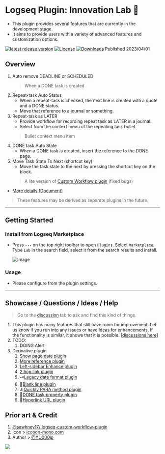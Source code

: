 # Logseq Plugin: Innovation Lab 🌱

- This plugin provides several features that are currently in the development stage.
- It aims to provide users with a variety of advanced features and customization options.

[![latest release version](https://img.shields.io/github/v/release/YU000jp/logseq-plugin-some-menu-extender)](https://github.com/YU000jp/logseq-plugin-some-menu-extender/releases)
[![License](https://img.shields.io/github/license/YU000jp/logseq-plugin-some-menu-extender?color=blue)](https://github.com/YU000jp/logseq-plugin-some-menu-extender/blob/main/LICENSE)
[![Downloads](https://img.shields.io/github/downloads/YU000jp/logseq-plugin-some-menu-extender/total.svg)](https://github.com/YU000jp/logseq-plugin-some-menu-extender/releases)
 Published 2023/04/01

## Overview

1. Auto remove DEADLINE or SCHEDULED
   > When a DONE task is created
1. Repeat-task Auto Status
   - When a repeat-task is checked, the next line is created with a quote and a DONE status.
   - Move that reference to a journal or something.
1. Repeat-task as LATER
   - Provide workflow for recording repeat task as LATER in a journal.
   - Select from the context menu of the repeating task bullet.
   > Bullet context menu item
1. DONE task Auto State
   - When a DONE task is created, insert the reference to the DONE page.
1. Move Task State To Next (shortcut key)
   - Move the task state to the next by pressing the shortcut key on the block.
   > A lite version of [Custom Workflow plugin](https://github.com/sawhney17/logseq-custom-workflow-plugin) (fixed bugs)

- [More details (Document)](https://github.com/YU000jp/logseq-plugin-some-menu-extender/wiki/Document)

> These features may be derived as separate plugins in the future.

---

## Getting Started

### Install from Logseq Marketplace

- Press `---` on the top right toolbar to open `Plugins`. Select `Marketplace`. Type `Lab` in the search field, select it from the search results and install.

   ![image](https://github.com/YU000jp/logseq-plugin-some-menu-extender/assets/111847207/32afec53-20ad-41d0-ad54-44cd07a50c67)

### Usage

- Please configure from the plugin settings.

---
## Showcase / Questions / Ideas / Help

> Go to the [discussion](https://github.com/YU000jp/logseq-plugin-some-menu-extender/discussions) tab to ask and find this kind of things.
1. This plugin has many features that still have room for improvement. Let us know if you run into any issues or have ideas for enhancements. If the functionality is similar, it shows that it is possible. [[discussions here](https://github.com/YU000jp/logseq-plugin-some-menu-extender/discussions)]
1. TODO:
   1. DOING Alert
1. Derivative plugin
   1. [Show page date plugin](https://github.com/YU000jp/logseq-plugin-show-page-date)
   1. [More reference plugin](https://github.com/YU000jp/logseq-plugin-reference-guide)
   1. [Left-sidebar Enhance plugin](https://github.com/YU000jp/logseq-plugin-left-sidebar-enhance)
   1. [2 hop link plugin](https://github.com/YU000jp/logseq-plugin-two-hop-link)
   1. 🗝️[Legacy date format plugin](https://github.com/YU000jp/logseq-plugin-legacy-date-format)
   1. 🦢[Blank line plugin](https://github.com/YU000jp/logseq-plugin-blank-line)
   1. ⚓[Quickly PARA method plugin](https://github.com/YU000jp/logseq-plugin-quickly-para-method)
   1. 💪[DONE task property plugin](https://github.com/YU000jp/logseq-plugin-confirmation-done-task)
   1. 🔗[Hyperlink URL plugin](https://github.com/YU000jp/logseq-plugin-confirmation-hyperlink)

## Prior art & Credit

1. [@sawhney17/ logseq-custom-workflow-plugin](https://github.com/sawhney17/logseq-custom-workflow-plugin)
1. Icon > [icooon-mono.com](https://icooon-mono.com/12611-%e3%83%a1%e3%83%8b%e3%83%a5%e3%83%bc%e3%81%ae%e3%83%95%e3%83%aa%e3%83%bc%e3%82%a2%e3%82%a4%e3%82%b3%e3%83%b316/)
1. Author > [@YU000jp](https://github.com/YU000jp)

<a href="https://www.buymeacoffee.com/yu000japan"><img src="https://img.buymeacoffee.com/button-api/?text=Buy me a pizza&emoji=🍕&slug=yu000japan&button_colour=FFDD00&font_colour=000000&font_family=Poppins&outline_colour=000000&coffee_colour=ffffff" /></a>
